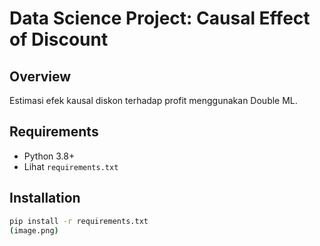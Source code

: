 # Data Science Project: Causal Effect of Discount

## Overview
Estimasi efek kausal diskon terhadap profit menggunakan Double ML.

## Requirements
- Python 3.8+
- Lihat `requirements.txt`

## Installation
```bash
pip install -r requirements.txt
(image.png)
